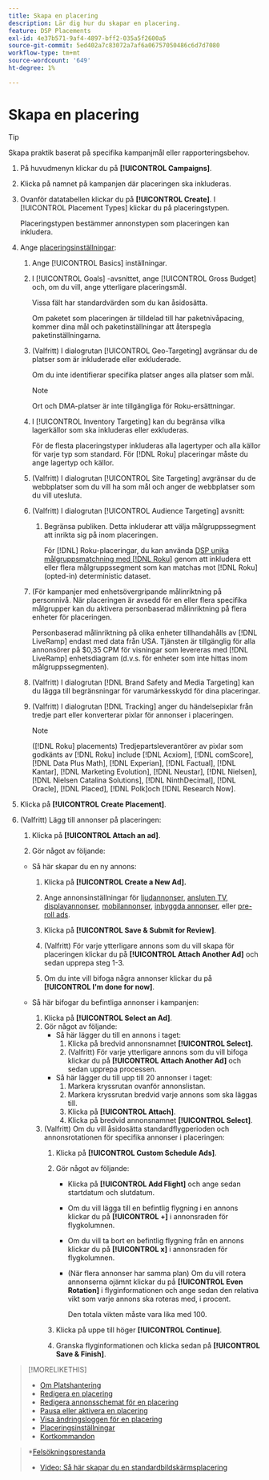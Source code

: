 ```yaml
---
title: Skapa en placering
description: Lär dig hur du skapar en placering.
feature: DSP Placements
exl-id: 4e37b571-9af4-4897-bff2-035a5f2600a5
source-git-commit: 5ed402a7c83072a7af6a06757050486c6d7d7080
workflow-type: tm+mt
source-wordcount: '649'
ht-degree: 1%

---
```


# Skapa en placering

>[!TIP]
>
>Skapa praktik baserat på specifika kampanjmål eller rapporteringsbehov.

1. På huvudmenyn klickar du på **[!UICONTROL Campaigns]**.

1. Klicka på namnet på kampanjen där placeringen ska inkluderas.

1. Ovanför datatabellen klickar du på **[!UICONTROL Create]**. I [!UICONTROL Placement Types] klickar du på placeringstypen.

   Placeringstypen bestämmer annonstypen som placeringen kan inkludera.

1. Ange [placeringsinställningar](placement-settings.md):

   1. Ange [!UICONTROL Basics] inställningar.

   1. I [!UICONTROL Goals] -avsnittet, ange [!UICONTROL Gross Budget] och, om du vill, ange ytterligare placeringsmål.

      Vissa fält har standardvärden som du kan åsidosätta.

      Om paketet som placeringen är tilldelad till har paketnivåpacing, kommer dina mål och paketinställningar att återspegla paketinställningarna.

   1. (Valfritt) I dialogrutan [!UICONTROL Geo-Targeting] avgränsar du de platser som är inkluderade eller exkluderade.

      Om du inte identifierar specifika platser anges alla platser som mål.

      >[!NOTE]
      >
      >Ort och DMA-platser är inte tillgängliga för Roku-ersättningar.

   1. I [!UICONTROL Inventory Targeting] kan du begränsa vilka lagerkällor som ska inkluderas eller exkluderas.

      För de flesta placeringstyper inkluderas alla lagertyper och alla källor för varje typ som standard. För [!DNL Roku] placeringar måste du ange lagertyp och källor.

   1. (Valfritt) I dialogrutan [!UICONTROL Site Targeting] avgränsar du de webbplatser som du vill ha som mål och anger de webbplatser som du vill utesluta.

   1. (Valfritt) I dialogrutan [!UICONTROL Audience Targeting] avsnitt:

      1. Begränsa publiken. Detta inkluderar att välja målgruppssegment att inrikta sig på inom placeringen.

         För [!DNL] Roku-placeringar, du kan använda [DSP unika målgruppsmatchning med [!DNL Roku]](/help/dsp/inventory/roku-inventory.md) genom att inkludera ett eller flera målgruppssegment som kan matchas mot [!DNL Roku] (opted-in) deterministic dataset.
   1. (För kampanjer med enhetsövergripande målinriktning på personnivå. När placeringen är avsedd för en eller flera specifika målgrupper kan du aktivera personbaserad målinriktning på flera enheter för placeringen.

      Personbaserad målinriktning på olika enheter tillhandahålls av [!DNL LiveRamp] endast med data från USA. Tjänsten är tillgänglig för alla annonsörer på $0,35 CPM för visningar som levereras med [!DNL LiveRamp] enhetsdiagram (d.v.s. för enheter som inte hittas inom målgruppssegmenten).

   1. (Valfritt) I dialogrutan [!DNL Brand Safety and Media Targeting] kan du lägga till begränsningar för varumärkesskydd för dina placeringar.

   1. (Valfritt) I dialogrutan [!DNL Tracking] anger du händelsepixlar från tredje part eller konverterar pixlar för annonser i placeringen.

      >[!NOTE]
      >
      >([!DNL Roku] placements) Tredjepartsleverantörer av pixlar som godkänts av [!DNL Roku] include [!DNL Acxiom], [!DNL comScore], [!DNL Data Plus Math], [!DNL Experian], [!DNL Factual], [!DNL Kantar], [!DNL Marketing Evolution], [!DNL Neustar], [!DNL Nielsen], [!DNL Nielsen Catalina Solutions], [!DNL NinthDecimal], [!DNL Oracle], [!DNL Placed], [!DNL Polk]och [!DNL Research Now].


1. Klicka på **[!UICONTROL Create Placement]**.

1. (Valfritt) Lägg till annonser på placeringen:

   1. Klicka på **[!UICONTROL Attach an ad]**.

   1. Gör något av följande:
   * Så här skapar du en ny annons:

      1. Klicka på **[!UICONTROL Create a New Ad].**

      1. Ange annonsinställningar för [ljudannonser](/help/dsp/campaign-management/ads/ad-settings-audio.md), [ansluten TV](/help/dsp/campaign-management/ads/ad-settings-connected-tv.md), [displayannonser](/help/dsp/campaign-management/ads/ad-settings-display.md), [mobilannonser](/help/dsp/campaign-management/ads/ad-settings-mobile.md), [inbyggda annonser](/help/dsp/campaign-management/ads/ad-settings-native.md), eller [pre-roll ads](/help/dsp/campaign-management/ads/ad-settings-pre-roll.md).

      1. Klicka på **[!UICONTROL Save & Submit for Review]**.

      1. (Valfritt) För varje ytterligare annons som du vill skapa för placeringen klickar du på **[!UICONTROL Attach Another Ad]** och sedan upprepa steg 1-3.

      1. Om du inte vill bifoga några annonser klickar du på **[!UICONTROL I'm done for now]**.
   * Så här bifogar du befintliga annonser i kampanjen:

      1. Klicka på **[!UICONTROL Select an Ad]**.
      1. Gör något av följande:
         * Så här lägger du till en annons i taget:
            1. Klicka på bredvid annonsnamnet **[!UICONTROL Select].**
            1. (Valfritt) För varje ytterligare annons som du vill bifoga klickar du på **[!UICONTROL Attach Another Ad]** och sedan upprepa processen.
         * Så här lägger du till upp till 20 annonser i taget:
            1. Markera kryssrutan ovanför annonslistan.
            1. Markera kryssrutan bredvid varje annons som ska läggas till.
            1. Klicka på **[!UICONTROL Attach]**.
            1. Klicka på bredvid annonsnamnet **[!UICONTROL Select]**.
      1. (Valfritt) Om du vill åsidosätta standardflygperioden och annonsrotationen för specifika annonser i placeringen:
         1. Klicka på **[!UICONTROL Custom Schedule Ads]**.

         1. Gör något av följande:

            * Klicka på **[!UICONTROL Add Flight]** och ange sedan startdatum och slutdatum.

            * Om du vill lägga till en befintlig flygning i en annons klickar du på **[!UICONTROL +]** i annonsraden för flygkolumnen.

            * Om du vill ta bort en befintlig flygning från en annons klickar du på **[!UICONTROL x]** i annonsraden för flygkolumnen.

            * (När flera annonser har samma plan) Om du vill rotera annonserna ojämnt klickar du på **[!UICONTROL Even Rotation]** i flyginformationen och ange sedan den relativa vikt som varje annons ska roteras med, i procent.

               Den totala vikten måste vara lika med 100.
         1. Klicka på uppe till höger **[!UICONTROL Continue]**.

         1. Granska flyginformationen och klicka sedan på **[!UICONTROL Save & Finish]**.




>[!MORELIKETHIS]
>
>* [Om Platshantering](placement-about.md)
>* [Redigera en placering](placement-edit.md)
>* [Redigera annonsschemat för en placering](placement-edit-ad-schedule.md)
>* [Pausa eller aktivera en placering](placement-pause-activate.md)
>* [Visa ändringsloggen för en placering](placement-change-log.md)
>* [Placeringsinställningar](placement-settings.md)
>* [Kortkommandon](/help/dsp/campaign-management/reports/keyboard-shortcuts.md)

   >*[Felsökningsprestanda](/help/dsp/optimization/troubleshooting-performance.md)
>* [Video: Så här skapar du en standardbildskärmsplacering](https://video.tv.adobe.com/v/340454)

